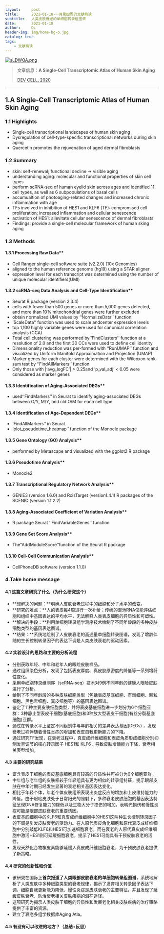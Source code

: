 ```yaml
---
layout:     post
title:      2021-01-18-一月第四周的文献精读
subtitle:   人类皮肤衰老的单细胞转录组图谱
date:       2021-01-18
author:     DL
header-img: img/home-bg-o.jpg
catalog: true
tags:
    - 文献精读
---
```


[![sLDWQA.png](https://s3.ax1x.com/2021/01/25/sLDWQA.png)](https://imgchr.com/i/sLDWQA)

> 文章信息：**A Single-Cell Transcriptomic Atlas of Human Skin Aging**
> 
>  [DEV CELL, 2020](https://www.sciencedirect.com/science/article/abs/pii/S1534580720308777?via%3Dihub)

---

## 1.A Single-Cell Transcriptomic Atlas of Human Skin Aging

### 1.1 Highlights

- Single-cell transcriptional landscapes of human skin aging
- Dysregulation of cell-type-specific transcriptional networks during skin aging
- Quercetin promotes the rejuvenation of aged dermal fibroblasts

### 1.2 Summary

- skin: self-renewal; functional decline -&gt; visible aging
- understanding aging: molecular and functional properties of skin cell types
- perform scRNA-seq of human eyelid skin across ages and identified 11 cell types, as well as 6 subpopulations of basal cells
- accumualtion of photoaging-related changes and increased chronic inflammation with age
- TFs involved in inhibition of HES1 and KLF6 (TF): compromised cell proliferation; increased inflammation and cellular senescence
- activation of HES1: allevitate cellular senescence of dermal fibroblasts
- Findings: provide a single-cell molecular framework of human sking aging

### 1.3 Methods

#### 1.3.1  Processing Raw Data**

- Cell Ranger single-cell software suite (v2.2.0) (10x Genomics)
- aligned to the human reference genome (hg19) using a STAR aligner
- expression level for each transcript was determined using the number of unique molecular identifiers(UMI)

#### 1.3.2 scRNA-seq Data Analysis and Cell-Type Identification**

- Seurat R package (version 2.3.4)
- cells with fewer than 500 genes or more than 5,000 genes detected, and more than 10% mitochondrial genes were further excluded
- obtain normalized UMI values by ‘‘NormalizeData’’ function
- ‘ScaleData’’ function was used to scale andcenter expression levels
- top 1,100 highly variable genes were used for canonical correlation analysis (CCA)
- Total cell clustering was performed by‘‘FindClusters’’ function at a resolution of 2.0 and the first 30 CCs were used to define cell identity
- Dimensionality reduction was per-formed with ‘‘RunUMAP’’ function and visualized by Uniform Manifold Approximation and Projection (UMAP)
- Marker genes for each cluster were determined with the Wilcoxon rank-sum test by ‘‘FindAllMarkers’’ function
- Only those with |‘avg_logFC’| &gt; 0.25and ‘p_val_adj’ &lt; 0.05 were considered as marker genes

#### 1.3.3  Identification of Aging-Associated DEGs**

- used‘‘FindMarkers’’ in Seurat to identify aging-associated DEGs between O/Y, M/Y, and old O/M for each cell type

#### 1.3.4 Identification of Age-Dependent DEGs**

- ‘FindAllMarkers’’ in Seurat
- ‘plot_pseudotime_heatmap’’ function of the Monocle package

#### 1.3.5 Gene Ontology (GO) Analysis**

- performed by Metascape and visualized with the ggplot2 R package

#### 1.3.6 Pseudotime Analysis**

- Monocle2

#### 1.3.7 Transcriptional Regulatory Network Analysis**

- GENIE3 (version 1.6.0) and RcisTarget (version1.4.1) R packages of the SCENIC (version 1.1.2.2)

#### 1.3.8 Aging-Associated Coefficient of Variation Analysis**

- R package Seurat ‘‘FindVariableGenes’’ function

#### 1.3.9 Gene Set Score Analysis**

- The‘‘AddModuleScore’’function of the Seurat R package

#### 1.3.10 Cell-Cell Communication Analysis**

- CellPhoneDB software (version 1.1.0)

### 4.Take home message

#### 4.1 这篇文章研究了什么（为什么研究这个）

- **想解决的问题：**明确人皮肤衰老过程中的细胞和分子水平的改变。
- **研究的难点：**人的表皮每4周进行一次补给；传统的混池RNA仅能评估细胞和组织中基因表达的平均水平，无法解释人类表皮细胞的异质性和可塑性。
- **解决的手段：**利用单细胞转录组学测序技术绘制了不同年龄段的多种皮肤细胞类型的基因表达图谱。
- **结果：**系统地绘制了人皮肤衰老的高通量单细胞转录图谱，发现了增龄伴随的生长控制转录因子的表达下调是人类皮肤衰老的驱动因素。

#### 4.2 实验设计的思路和主要的分析流程

- 分别获取年轻、中年和老年人的眼睑皮肤样品。
- 通过组织染色分析，发现了包括表皮厚度、真皮胶原密度的降低等一系列增龄性变化。
- 采用单细胞转录组测序（scRNA-seq）技术对9例不同年龄的健康人眼睑皮肤进行了分析。
- 绘制了不同年龄段的多种皮肤细胞类型（包括表皮基底细胞、有棘细胞、颗粒细胞、黑色素细胞、真皮细胞等）的基因表达图谱。
- 鉴定了11种主要皮肤细胞类型，并将表皮基底细胞进一步划分为6个细胞亚群：3种静止型表皮干细胞(基底细胞)和3种放大型表皮干细胞(有丝分裂基底细胞)亚群。
- 通过在转录水平上鉴定不同组别中与年龄相关的差异表达基因(DEGs) ，发现衰老过程伴随着慢性炎症的增加和表皮自我更新能力的下降。
- 通过研究TF发现，在衰老过程中，真皮成纤维细胞和表皮角质形成细胞分别抑制发育调节的核心转录因子 HES1和 KLF6，导致皮肤增殖能力下降，衰老相关表型增加。

#### 4.3 主要的研究结果

- 富含表皮干细胞的表皮基底细胞具有较高的异质性并可被分为6个细胞亚群。
- 中年组与老年组的皮肤相较于年轻组具有更为相似的转录组特征，提示眼部皮肤在中年时期已经发生显著的衰老相关基因表达变化。
- 相比于年轻个体，年老个体皮肤组织表现出炎症反应的增加和上皮维持能力的降低。由于眼睑皮肤处于日常阳光的照射下，多种衰老皮肤细胞的基因表达特征呈现DNA修复能力的降低以及生物大分子损伤的增加，表明光损伤和慢性炎症可能是眼部皮肤衰老的重要诱因。
- 表皮基底细胞中的KLF6和真皮成纤维细胞中的HES1这两种生长控制转录因子的下调是引发皮肤衰老的驱动力。在人原代表皮角化细胞和原代真皮成纤维细胞中分别敲低KLF6和HES1可加速细胞衰老，而在衰老的人原代真皮成纤维细胞中激活HES1则可延缓细胞衰老，提示了HES1可能具有干预皮肤衰老的活性。
- 发现天然化合物槲皮素能够延缓人真皮成纤维细胞衰老，为干预皮肤衰老提供了新策略。

#### 4.4 研究的创新性和价值

- 该研究在国际上**首次报道了人类眼部皮肤衰老的单细胞转录组图谱**，系统地解析了人类皮肤中多种细胞类型的衰老规律，揭示了发育相关转录因子表达下调、细胞自我更新能力降低、慢性炎症是皮肤衰老的主要特征，并且发现了延缓皮肤衰老、防治衰老相关皮肤疾病的潜在途径。
- 这项研究为揭示人类皮肤干细胞的异质性和发展老化相关皮肤疾病的治疗策略提供了丰富的资源。
- 建立了衰老多组学数据库Aging Atla。

#### 4.5 有没有可以改进的地方？（总结+反思）

